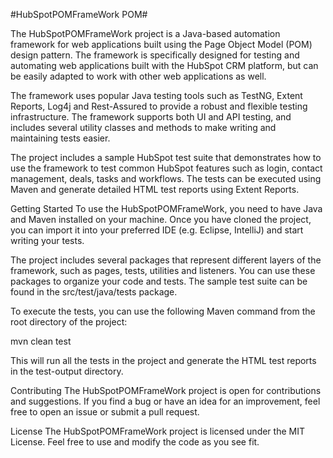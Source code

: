 #HubSpotPOMFrameWork POM#

The HubSpotPOMFrameWork project is a Java-based automation framework for web applications built using the Page Object Model (POM) design pattern. The framework is specifically designed for testing and automating web applications built with the HubSpot CRM platform, but can be easily adapted to work with other web applications as well.

The framework uses popular Java testing tools such as TestNG, Extent Reports, Log4j and Rest-Assured to provide a robust and flexible testing infrastructure. The framework supports both UI and API testing, and includes several utility classes and methods to make writing and maintaining tests easier.

The project includes a sample HubSpot test suite that demonstrates how to use the framework to test common HubSpot features such as login, contact management, deals, tasks and workflows. The tests can be executed using Maven and generate detailed HTML test reports using Extent Reports.

Getting Started
To use the HubSpotPOMFrameWork, you need to have Java and Maven installed on your machine. Once you have cloned the project, you can import it into your preferred IDE (e.g. Eclipse, IntelliJ) and start writing your tests.

The project includes several packages that represent different layers of the framework, such as pages, tests, utilities and listeners. You can use these packages to organize your code and tests. The sample test suite can be found in the src/test/java/tests package.

To execute the tests, you can use the following Maven command from the root directory of the project:

mvn clean test

This will run all the tests in the project and generate the HTML test reports in the test-output directory.

Contributing
The HubSpotPOMFrameWork project is open for contributions and suggestions. If you find a bug or have an idea for an improvement, feel free to open an issue or submit a pull request.

License
The HubSpotPOMFrameWork project is licensed under the MIT License. Feel free to use and modify the code as you see fit.

